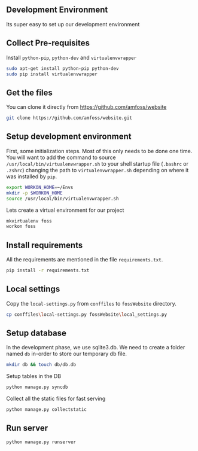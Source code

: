 ## Development Environment
Its super easy to set up our development environment

## Collect Pre-requisites
Install `python-pip`, `python-dev` and `virtualenvwrapper` 
```bash
sudo apt-get install python-pip python-dev
sudo pip install virtualenvwrapper
```
## Get the files
You can clone it directly from https://github.com/amfoss/website
```bash
git clone https://github.com/amfoss/website.git
```
## Setup development environment
First, some initialization steps. Most of this only needs to be done 
one time. You will want to add the command to source 
`/usr/local/bin/virtualenvwrapper.sh` to your shell startup file 
(`.bashrc` or `.zshrc`) changing the path to `virtualenvwrapper.sh` 
depending on where it was installed by `pip`.
```bash
export WORKON_HOME=~/Envs
mkdir -p $WORKON_HOME
source /usr/local/bin/virtualenvwrapper.sh
```
Lets create a virtual environment for our project
```bash
mkvirtualenv foss
workon foss
```
## Install requirements
All the requirements are mentioned in the file `requirements.txt`.
```bash
pip install -r requirements.txt
```
## Local settings
Copy the `local-settings.py` from `conffiles` to `fossWebsite` directory.
```bash
cp conffiles\local-settings.py fossWebsite\local_settings.py
```
## Setup database
In the development phase, we use sqlite3.db. We need to create a folder
named `db` in-order to store our temporary db file.
```bash
mkdir db && touch db/db.db
```
Setup tables in the DB
```bash
python manage.py syncdb
```
Collect all the static files for fast serving
```bash
python manage.py collectstatic
```
## Run server
```bash
python manage.py runserver
```
